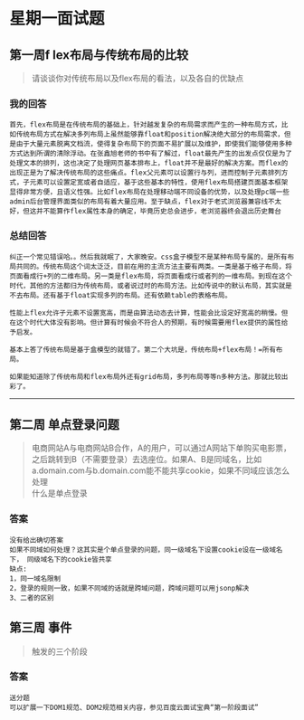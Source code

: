 # 星期一面试题

## 第一周f lex布局与传统布局的比较
> 请谈谈你对传统布局以及flex布局的看法，以及各自的优缺点

### 我的回答
```
首先，flex布局是在传统布局的基础上，针对越发复杂的布局需求而产生的一种布局方式，比如传统布局方式在解决多列布局上虽然能够靠float和position解决绝大部分的布局需求，但是由于大量元素脱离文档流，使得复杂布局下的页面不易扩展以及维护，即使我们能够使用多种方式达到所谓的清除浮动。在张鑫旭老师的书中有了解过，float最先产生的出发点仅仅是为了处理文本的排列，这也决定了处理网页基本排布上，float并不是最好的解决方案。而flex的出现正是为了解决传统布局的这些痛点。flex父元素可以设置行与列，进而控制子元素排列方式，子元素可以设置定宽或者自适应，基于这些基本的特性，使用flex布局搭建页面基本框架显得非常方便，且语义性强。比如flex布局在处理移动端不同设备的优势，以及处理pc端一些admin后台管理界面类似的布局有着大量应用。至于缺点，flex对于老式浏览器兼容线不太好，但这并不能算作flex属性本身的确定，毕竟历史总会进步，老浏览器终会退出历史舞台
```

### 总结回答
```
纠正一个常见错误哈。。然后我就眠了，大家晚安。css盒子模型不是某种布局专属的，是所有布局共同的。传统布局这个词太泛泛，目前在用的主流方法主要有两类。一类是基于格子布局，将页面看成行+列的二维布局。另一类是flex布局，将页面看成行或者列的一维布局。到现在这个时代，其他的方法都归为传统布局，或者说过时的布局方法。比如传说中的默认布局，其实就是不去布局。还有基于float实现多列的布局。还有依赖table的表格布局。

性能上flex允许子元素不设置宽高，而是由算法动态去计算，性能会比设定好宽高的稍慢。但在这个时代大体没有影响。但计算有时候会不符合人的预期，有时候需要用flex提供的属性给予启发。

基本上答了传统布局是基于盒模型的就错了。第二个大坑是，传统布局+flex布局！=所有布局。

如果能知道除了传统布局和flex布局外还有grid布局，多列布局等等n多种方法。那就比较出彩了。
```

----

## 第二周 单点登录问题
> 电商网站A与电商网站B合作，A的用户，可以通过A网站下单购买电影票，之后跳转到B（不需要登录）去选座位。如果A、B是同域名，比如a.domain.com与b.domain.com能不能共享cookie，如果不同域应该怎么处理  
> 什么是单点登录

### 答案
```
没有给出确切答案
如果不同域如何处理？这其实是个单点登录的问题，同一级域名下设置cookie设在一级域名下， 同级域名下的cookie皆共享
缺点:
1，同一域名限制
2，登录的规则一致，如果不同域的话就是跨域问题，跨域问题可以用jsonp解决
3、二者的区别
```

## 第三周 事件
> 触发的三个阶段

### 答案
```
送分题
可以扩展一下DOM1规范、DOM2规范相关内容，参见百度云面试宝典“第一阶段面试”
```


